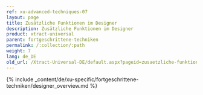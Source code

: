```yaml
---
ref: xu-advanced-techniques-07
layout: page
title: Zusätzliche Funktionen im Designer
description: Zusätzliche Funktionen im Designer
product: xtract-universal
parent: fortgeschrittene-techniken
permalink: /:collection/:path
weight: 7
lang: de_DE
old_url: /Xtract-Universal-DE/default.aspx?pageid=zusaetzliche-funktionen-im-designer
---
```

{% include _content/de/xu-specific/fortgeschrittene-techniken/designer_overview.md %}